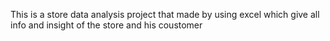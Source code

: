 This is a store data analysis project that made by using excel which give all info and insight of the store and his coustomer

